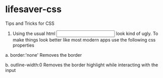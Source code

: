 # lifesaver-css
Tips and Tricks for CSS

1. Using the usual html <input> look kind of ugly. To make things look better like most modern apps use the following css properties

  a. border:'none'     Removes the border
  
  b. outline-width:0   Removes the border highlight while interacting with the input
